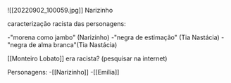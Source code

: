 ![[20220902_100059.jpg]]
Narizinho

caracterização racista das personagens:

-"morena como jambo" (Narizinho)
-"negra de estimação" (Tia Nastácia)
-"negra de alma branca"(Tia Nastácia)

[[Monteiro Lobato]] era racista? (pesquisar na internet)

Personagens:
-[[Narizinho]]
-[[Emília]]
